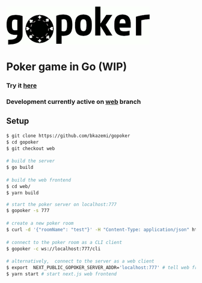 ![gopoker](https://github.com/bkazemi/gopoker/blob/web/assets/logo.gif)
# Poker game in Go (WIP)

### Try it [here](https://poker.shirkadeh.org)

### Development currently active on [web](https://github.com/bkazemi/gopoker/tree/web) branch

## Setup
```sh
$ git clone https://github.com/bkazemi/gopoker
$ cd gopoker
$ git checkout web

# build the server
$ go build

# build the web frontend
$ cd web/
$ yarn build
```

```sh
# start the poker server on localhost:777
$ gopoker -s 777

# create a new poker room
$ curl -d '{"roomName": "test"}' -H "Content-Type: application/json" http://localhost:777/new

# connect to the poker room as a CLI client
$ gopoker -c ws://localhost:777/cli

# alternatively,  connect to the server as a web client
$ export  NEXT_PUBLIC_GOPOKER_SERVER_ADDR='localhost:777' # tell web frontend where the server is
$ yarn start # start next.js web frontend
```
